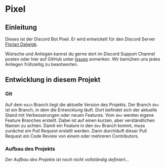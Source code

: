 # Pixel

## Einleitung
Dieses ist der Discord Bot Pixel.
Er wird entwickelt für den Discord Server [Florian Dalwigk](https://discord.gg/Be7ND2Zm).

Wünsche und Anliegen kannst du gerne dort im Discord Support Channel posten oder hier auf GitHub unter [Issues](https://github.com/Friedjof/pixel/issues) anmerken.
Wir bemühen uns jedes Anliegen frühzeitig zu beantworten.

## Entwicklung in diesem Projekt
### Git
Auf dem `main` Branch liegt die aktuelle Version des Projekts.
Der Branch `dev` ist ein Branch, in dem die Entwicklung läuft. Dort befindet sich der aktuelle Stand mit Verbesserungen oder neuen Features.
Vom `dev` werden eigene Feature Branches erstellt. Dabei ist auf einen kurzen, aber verständlichen Namen zu achten.
Damit ein Feature in den `dev` Branch kommt, muss zunächst ein Pull Request erstellt werden.
Dann durchläuft dieser Pull Request ein Code Review von einem oder mehreren Contributors.

### Aufbau des Projekts
_Der Aufbau des Projekts ist noch nicht vollständig definiert..._
